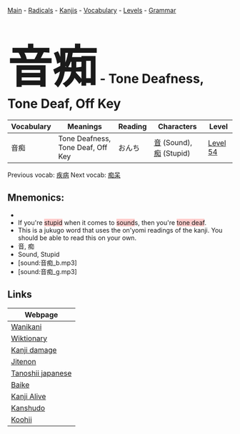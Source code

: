 <style> bigfont {font-size: 100px}</style>
[Main](../README.md) -
[Radicals](../radicals.md) -
[Kanjis](../kanjis.md) -
[Vocabulary](../vocabulary.md) -
[Levels](../levels.md) -
[Grammar](../grammar.md)
# <bigfont> 音痴</bigfont> - Tone Deafness, Tone Deaf, Off Key 

| Vocabulary | Meanings | Reading | Characters | Level |
| --- | --- | --- | --- | --- |
| 音痴 | Tone Deafness, Tone Deaf, Off Key | おんち |  [音](../kanjis/音.md) (Sound), [痴](../kanjis/痴.md) (Stupid) | [Level 54](../levels/wk_level54.md) |

Previous vocab: [疾病](疾病.md) Next vocab: [痴呆](痴呆.md) 

## Mnemonics:

* 
* If you're <span style="background-color:#ffcccb"> stupid</span> when it comes to <span style="background-color:#ffcccb"> sound</span>s, then you're <span style="background-color:#ffcccb"> tone deaf</span>. 
* This is a jukugo word that uses the on'yomi readings of the kanji. You should be able to read this on your own.
* 音, 痴
* Sound, Stupid
* [sound:音痴_b.mp3]
* [sound:音痴_g.mp3]


## Links 

| Webpage |
| --- |
| [Wanikani          ](https://www.wanikani.com/kanji/音痴) |
| [Wiktionary        ](https://en.wiktionary.org/wiki/音痴) |
| [Kanji damage      ](http://www.kanjidamage.com/kanji/search?utf8=✓&q=音痴) |
| [Jitenon           ](https://jitenon.com/kanji/音痴) |
| [Tanoshii japanese ](https://www.tanoshiijapanese.com/dictionary/kanji.cfm?k=音痴) |
| [Baike             ](https://baike.baidu.com/item/音痴) |
| [Kanji Alive       ](https://app.kanjialive.com/音痴) |
| [Kanshudo          ](https://www.kanshudo.com/searchmn?q=音痴) |
| [Koohii            ](https://kanji.koohii.com/study/kanji/音痴) |
